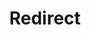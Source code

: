 ﻿---
layout: src/layouts/Redirect.astro
title: Redirect
redirect: https://yamldoc.liuyan.wang/docs/administration/high-availability/troubleshooting
pubDate:  2023-01-01
navSearch: false
navSitemap: false
navMenu: false
---
